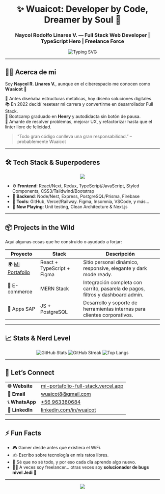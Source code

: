 <h1 align="center">✨ Wuaicot: Developer by Code, Dreamer by Soul 🚀</h1>
<h3 align="center">Naycol Rodolfo Linares V. — Full Stack Web Developer | TypeScript Hero | Freelance Force</h3>

<p align="center">
  <img src="https://readme-typing-svg.herokuapp.com?font=Fira+Code&weight=700&size=25&pause=1000&color=F7F7F7&center=true&vCenter=true&width=700&lines=Transforming+ideas+into+clean+code+%F0%9F%92%BB;Always+learning%2C+always+building+%F0%9F%94%A5;Full+stack+by+title%2C+creative+by+nature" alt="Typing SVG" />
</p>

---

## 👨‍🚀 Acerca de mi

 Soy **Naycol R. Linares V.**, aunque en el ciberespacio me conocen como **Wuaicot** 🤖

🧩 Antes diseñaba estructuras metálicas, hoy diseño soluciones digitales.  
📚 En 2022 decidí resetear mi carrera y convertirme en desarrollador Full Stack.  
🚀 Bootcamp graduado en **Henry** y autodidacta sin botón de pausa.  
🧠 Amante de resolver problemas, mejorar UX, y refactorizar hasta que el linter llore de felicidad.  

> “Todo gran código conlleva una gran responsabilidad.” – probablemente Wuaicot

---

## 🛠️ Tech Stack & Superpoderes

<p align="center">
  <img src="https://skillicons.dev/icons?i=typescript,javascript,react,redux,nodejs,express,postgres,html,css,firebase,figma,github,vscode" />
</p>

- ⚙️ **Frontend**: React/Next, Redux, TypeScript/JavaScript, Styled Components, CSS3/Taildwind/Bootstrap
- 🔗 **Backend**: Node/Nest, Express, PostgreSQL/Prisma, Firebase
- 🧰 **Tools**: GitHub, Vercel/Railway. Figma, Insomnia, VSCode, y más...
- 🧪 **Now Playing**: Unit testing, Clean Architecture & Next.js

---

## 📦 Projects in the Wild

Aquí algunas cosas que he construido o ayudado a forjar:

| Proyecto | Stack | Descripción |
|----------|-------|-------------|
| 🌍 [Mi Portafolio](https://mi-portafolio-full-stack.vercel.app/) | React + TypeScript + Figma | Sitio personal dinámico, responsive, elegante y dark mode ready. |
| 🛒 E-commerce | MERN Stack | Integración completa con carrito, pasarela de pagos, filtros y dashboard admin. |
| 🧠 Apps SAP | JS + PostgreSQL | Desarrollo y soporte de herramientas internas para clientes corporativos. |

---

## 📈 Stats & Nerd Level

<p align="center">
  <img src="https://github-readme-stats.vercel.app/api?username=wuaicot8&show_icons=true&theme=radical&hide=stars" alt="GitHub Stats" />
  <img src="https://github-readme-streak-stats.herokuapp.com/?user=wuaicot8&theme=radical" alt="GitHub Streak" />
  <img src="https://github-readme-stats.vercel.app/api/top-langs/?username=wuaicot8&layout=compact&theme=radical" alt="Top Langs" />
</p>

---

## 🤝 Let’s Connect

<table>
<tr>
<td><strong>🌐 Website</strong></td>
<td><a href="https://mi-portafolio-full-stack.vercel.app/">mi-portafolio-full-stack.vercel.app</a></td>
</tr>
<tr>
<td><strong>📧 Email</strong></td>
<td><a href="mailto:wuaicot8@gmail.com">wuaicot8@gmail.com</a></td>
</tr>
<tr>
<td><strong>📞 WhatsApp</strong></td>
<td><a href="tel:+56963380684">+56 963380684</a></td>
</tr>
<tr>
<td><strong>🔗 LinkedIn</strong></td>
<td><a href="https://linkedin.com/in/wuaicot">linkedin.com/in/wuaicot</a></td>
</tr>
</table>

---

## ⚡ Fun Facts

- 🎮 Gamer desde antes que existiera el WiFi.
- ✍️ Escribo sobre tecnología en mis ratos libres.
- 🧠 Sé que no sé todo, y por eso cada día aprendo algo nuevo.
- 🕵️‍♂️ A veces soy freelancer... otras veces soy **solucionador de bugs nivel Jedi** 👾

---

<p align="center">
  <img src="https://capsule-render.vercel.app/api?type=waving&color=gradient&height=150&section=footer"/>
</p>
